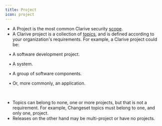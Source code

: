 ```yaml
---
title: Project
icon: project
---
```

* A Project is the most common Clarive security [scope](concepts/scope).
* A Clarive project is a collection of [topics](concepts/topic), and is defined according to your organization's requirements. For example, a Clarive project could be: <br />

&nbsp; &nbsp;• A software development project. <br />

&nbsp; &nbsp;• A system. <br />

&nbsp; &nbsp;• A group of software components. <br />

&nbsp; &nbsp;• Or, more commonly, an application.

<br />

* Topics can belong to none, one or more projects, but that is not a requirement. 
For example, Changeset topics must belong to one, and only one, project.
* Releases on the other hand may be multi-project or have no projects. 
